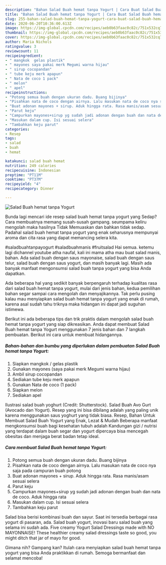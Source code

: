 ```yaml
---
description: "Bahan Salad Buah hemat tanpa Yogurt | Cara Buat Salad Buah hemat tanpa Yogurt Yang Enak Dan Mudah"
title: "Bahan Salad Buah hemat tanpa Yogurt | Cara Buat Salad Buah hemat tanpa Yogurt Yang Enak Dan Mudah"
slug: 255-bahan-salad-buah-hemat-tanpa-yogurt-cara-buat-salad-buah-hemat-tanpa-yogurt-yang-enak-dan-mudah
date: 2020-06-20T10:36:00.613Z
image: https://img-global.cpcdn.com/recipes/aeb0b63faac0c82c/751x532cq70/salad-buah-hemat-tanpa-yogurt-foto-resep-utama.jpg
thumbnail: https://img-global.cpcdn.com/recipes/aeb0b63faac0c82c/751x532cq70/salad-buah-hemat-tanpa-yogurt-foto-resep-utama.jpg
cover: https://img-global.cpcdn.com/recipes/aeb0b63faac0c82c/751x532cq70/salad-buah-hemat-tanpa-yogurt-foto-resep-utama.jpg
author: Maria Nichols
ratingvalue: 3
reviewcount: 11
recipeingredient:
- " mangkok  gelas plastik"
- " mayones saya pakai merk Megumi warna hijau"
- " sirup cocopandan"
- " tube keju merk apapun"
- " Nata de coco 1 pack"
- " melon"
- " apel"
recipeinstructions:
- "Potong semua buah dengan ukuran dadu. Buang bijinya"
- "Pisahkan nata de coco dengan airnya. Lalu masukan nata de coco nya saja pada campuran buah potong"
- "Buat adonan mayones + sirup. Aduk hingga rata. Rasa manis/asam sesuai selera"
- "Parut keju"
- "Campurkan mayones+sirup yg sudah jadi adonan dengan buah dan nata de coco. Aduk hingga rata"
- "Masukan dalam cup. Isi sesuai selera"
- "Tambahkan keju parut"
categories:
- Resep
tags:
- salad
- buah
- hemat

katakunci: salad buah hemat 
nutrition: 249 calories
recipecuisine: Indonesian
preptime: "PT11M"
cooktime: "PT37M"
recipeyield: "4"
recipecategory: Dinner

---
```



![Salad Buah hemat tanpa Yogurt](https://img-global.cpcdn.com/recipes/aeb0b63faac0c82c/751x532cq70/salad-buah-hemat-tanpa-yogurt-foto-resep-utama.jpg)

Bunda lagi mencari ide resep salad buah hemat tanpa yogurt yang Sedap? Cara membuatnya memang susah-susah gampang. seumpama keliru mengolah maka hasilnya Tidak Memuaskan dan bahkan tidak sedap. Padahal salad buah hemat tanpa yogurt yang enak seharusnya mempunyai aroma dan cita rasa yang dapat memancing selera kita.

#saladbuahtanpayogurt #saladbuahmanis #fruitsalad Hai semua. ketemu lagi dichannel youtube atha naufal, kali ini mama atha mau buat salad manis, bahan. Ada salad buah dengan saus mayonaise, salad buah dengan saus telur, salad buah dengan saus yogurt, dan masih banyak lagi. Masih ada banyak manfaat mengonsumsi salad buah tanpa yogurt yang bisa Anda dapatkan.

Ada beberapa hal yang sedikit banyak berpengaruh terhadap kualitas rasa dari salad buah hemat tanpa yogurt, mulai dari jenis bahan, kedua pemilihan bahan segar sampai cara mengolah dan menyajikannya. Tak perlu pusing kalau mau menyiapkan salad buah hemat tanpa yogurt yang enak di rumah, karena asal sudah tahu triknya maka hidangan ini dapat jadi suguhan istimewa.


Berikut ini ada beberapa tips dan trik praktis dalam mengolah salad buah hemat tanpa yogurt yang siap dikreasikan. Anda dapat membuat Salad Buah hemat tanpa Yogurt menggunakan 7 jenis bahan dan 7 langkah pembuatan. Berikut ini cara untuk membuat hidangannya.

<!--inarticleads1-->

##### Bahan-bahan dan bumbu yang diperlukan dalam pembuatan Salad Buah hemat tanpa Yogurt:

1. Siapkan  mangkok / gelas plastik
1. Gunakan  mayones (saya pakai merk Megumi warna hijau)
1. Ambil  sirup cocopandan
1. Sediakan  tube keju merk apapun
1. Gunakan  Nata de coco (1 pack)
1. Siapkan  melon
1. Sediakan  apel


Ilustrasi salad buah yoghurt (Credit: Shutterstock). Salad Buah Avo Gurt (Avocado dan Yogurt). Resep yang ini bisa dibilang adalah yang paling unik karena menggunakan saus yoghurt yang tidak biasa. Resep, Bahan Untuk Membuat Salad Buah Yogurt yang Enak, Lezat &amp; Mudah Beberapa manfaat mengkonsumsi buah bagi kesehatan tubuh adalah Kandungan gizi / nutrisi yang terdapat dalam buah segar dan yogurt dipercaya bisa mencegah obesitas dan menjaga berat badan tetap ideal. 

<!--inarticleads2-->

##### Cara membuat Salad Buah hemat tanpa Yogurt:

1. Potong semua buah dengan ukuran dadu. Buang bijinya
1. Pisahkan nata de coco dengan airnya. Lalu masukan nata de coco nya saja pada campuran buah potong
1. Buat adonan mayones + sirup. Aduk hingga rata. Rasa manis/asam sesuai selera
1. Parut keju
1. Campurkan mayones+sirup yg sudah jadi adonan dengan buah dan nata de coco. Aduk hingga rata
1. Masukan dalam cup. Isi sesuai selera
1. Tambahkan keju parut


Salad bisa berisi kombinasi buah dan sayur. Saat ini tersedia berbagai rasa yogurt di pasaran, ada. Salad buah yogurt, inovasi baru salad buah yang selama ini sudah ada. Five creamy Yogurt Salad Dressings made with NO MAYONNAISE! These healthier creamy salad dressings taste so good, you might ditch that jar of mayo for good. 

Gimana nih? Gampang kan? Itulah cara menyiapkan salad buah hemat tanpa yogurt yang bisa Anda praktikkan di rumah. Semoga bermanfaat dan selamat mencoba!
